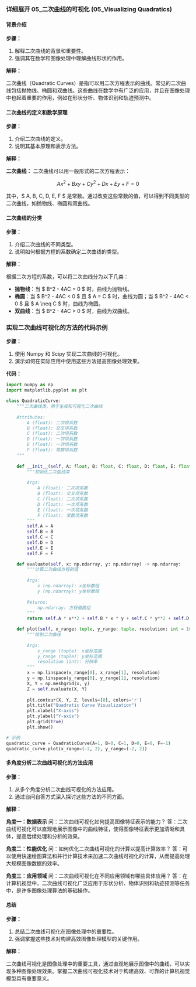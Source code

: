 ### 详细展开 05_二次曲线的可视化 (05_Visualizing Quadratics)

#### 背景介绍

**步骤：**

1. 解释二次曲线的背景和重要性。
2. 强调其在数学和图像处理中理解曲线形状的作用。

**解释：**

二次曲线（Quadratic Curves）是指可以用二次方程表示的曲线。常见的二次曲线包括抛物线、椭圆和双曲线。这些曲线在数学中有广泛的应用，并且在图像处理中也起着重要的作用，例如在形状分析、物体识别和轨迹预测中。

#### 二次曲线的定义和数学原理

**步骤：**

1. 介绍二次曲线的定义。
2. 说明其基本原理和表示方法。

**解释：**

**二次曲线：** 二次曲线可以用一般形式的二次方程表示：

$$ Ax^2 + Bxy + Cy^2 + Dx + Ey + F = 0 $$

其中，$ A, B, C, D, E, F $ 是常数。通过改变这些常数的值，可以得到不同类型的二次曲线，如抛物线、椭圆和双曲线。

#### 二次曲线的分类

**步骤：**

1. 介绍二次曲线的不同类型。
2. 说明如何根据方程的系数确定二次曲线的类型。

**解释：**

根据二次方程的系数，可以将二次曲线分为以下几类：
- **抛物线**：当 $ B^2 - 4AC = 0 $ 时，曲线为抛物线。
- **椭圆**：当 $ B^2 - 4AC < 0 $ 且 $ A = C $ 时，曲线为圆；当 $ B^2 - 4AC < 0 $ 且 $ A \neq C $ 时，曲线为椭圆。
- **双曲线**：当 $ B^2 - 4AC > 0 $ 时，曲线为双曲线。

### 实现二次曲线可视化的方法的代码示例

**步骤：**

1. 使用 Numpy 和 Scipy 实现二次曲线的可视化。
2. 演示如何在实际应用中使用这些方法提高图像处理效果。

**代码：**

```python
import numpy as np
import matplotlib.pyplot as plt

class QuadraticCurve:
    """二次曲线类，用于生成和可视化二次曲线
    
    Attributes:
        A (float): 二次项系数
        B (float): 交叉项系数
        C (float): 二次项系数
        D (float): 一次项系数
        E (float): 一次项系数
        F (float): 常数项系数
    """
    
    def __init__(self, A: float, B: float, C: float, D: float, E: float, F: float):
        """初始化二次曲线类
        
        Args:
            A (float): 二次项系数
            B (float): 交叉项系数
            C (float): 二次项系数
            D (float): 一次项系数
            E (float): 一次项系数
            F (float): 常数项系数
        """
        self.A = A
        self.B = B
        self.C = C
        self.D = D
        self.E = E
        self.F = F

    def evaluate(self, x: np.ndarray, y: np.ndarray) -> np.ndarray:
        """计算二次曲线方程的值
        
        Args:
            x (np.ndarray): x坐标数组
            y (np.ndarray): y坐标数组
        
        Returns:
            np.ndarray: 方程值数组
        """
        return self.A * x**2 + self.B * x * y + self.C * y**2 + self.D * x + self.E * y + self.F

    def plot(self, x_range: tuple, y_range: tuple, resolution: int = 1000) -> None:
        """绘制二次曲线
        
        Args:
            x_range (tuple): x坐标范围
            y_range (tuple): y坐标范围
            resolution (int): 分辨率
        """
        x = np.linspace(x_range[0], x_range[1], resolution)
        y = np.linspace(y_range[0], y_range[1], resolution)
        X, Y = np.meshgrid(x, y)
        Z = self.evaluate(X, Y)
        
        plt.contour(X, Y, Z, levels=[0], colors='r')
        plt.title("Quadratic Curve Visualization")
        plt.xlabel("X-axis")
        plt.ylabel("Y-axis")
        plt.grid(True)
        plt.show()

# 示例
quadratic_curve = QuadraticCurve(A=1, B=0, C=1, D=0, E=0, F=-1)
quadratic_curve.plot(x_range=(-2, 2), y_range=(-2, 2))
```

#### 多角度分析二次曲线可视化的方法应用

**步骤：**

1. 从多个角度分析二次曲线可视化的方法应用。
2. 通过自问自答方式深入探讨这些方法的不同方面。

**解释：**

**角度一：数据表示**
问：二次曲线可视化如何提高图像特征表示的能力？
答：二次曲线可视化可以直观地展示图像中的曲线特征，使得图像特征表示更加清晰和具体，提高后续处理和分析的效果。

**角度二：性能优化**
问：如何优化二次曲线可视化的计算以提高计算效率？
答：可以使用快速绘图算法和并行计算技术来加速二次曲线可视化的计算，从而提高处理大规模图像数据的效率。

**角度三：应用领域**
问：二次曲线可视化在不同应用领域有哪些具体应用？
答：在计算机视觉中，二次曲线可视化广泛应用于形状分析、物体识别和轨迹预测等任务中，是许多图像处理算法的基础操作。

#### 总结

**步骤：**

1. 总结二次曲线可视化在图像处理中的重要性。
2. 强调掌握这些技术对构建高效图像处理模型的关键作用。

**解释：**

二次曲线可视化是图像处理中的重要工具，通过直观地展示图像中的曲线，可以实现多种图像处理效果。掌握二次曲线可视化技术对于构建高效、可靠的计算机视觉模型具有重要意义。